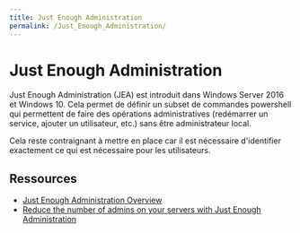 ```yaml
---
title: Just Enough Administration
permalink: /Just_Enough_Administration/
---
```


# Just Enough Administration

Just Enough Administration (JEA) est introduit dans Windows Server 2016 et Windows 10. Cela permet de définir un subset de commandes powershell qui permettent de faire des opérations administratives (redémarrer un service, ajouter un utilisateur, etc.) sans être administrateur local.

Cela reste contraignant à mettre en place car il est nécessaire d'identifier exactement ce qui est nécessaire pour les utilisateurs.

Ressources
----------

-   [Just Enough Administration Overview](https://msdn.microsoft.com/powershell/jea/overview)
-   [Reduce the number of admins on your servers with Just Enough Administration](https://blogs.technet.microsoft.com/datacentersecurity/2016/08/29/jea-overview/)
